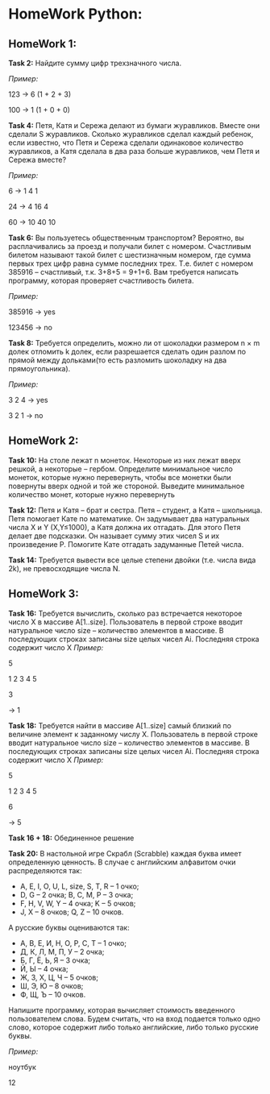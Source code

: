# **HomeWork Python:**
## **HomeWork 1:**
**Task 2:** Найдите сумму цифр трехзначного числа.

*Пример:*

123 -> 6 (1 + 2 + 3)

100 -> 1 (1 + 0 + 0)

**Task 4:** Петя, Катя и Сережа делают из бумаги журавликов. Вместе они сделали S журавликов.
Сколько журавликов сделал каждый ребенок, если известно, что Петя и Сережа сделали одинаковое количество журавликов,
а Катя сделала в два раза больше журавликов, чем Петя и Сережа вместе?

*Пример:*

6 -> 1  4  1
 
24 -> 4  16  4

60 -> 10  40  10

**Task 6:** Вы пользуетесь общественным транспортом? Вероятно, вы расплачивались за проезд и получали билет с номером.
Счастливым билетом называют такой билет с шестизначным номером, где сумма первых трех цифр равна сумме последних трех.
Т.е. билет с номером 385916 – счастливый, т.к. 3+8+5 = 9+1+6. Вам требуется написать программу, которая проверяет счастливость билета.

*Пример:*

385916 -> yes

123456 -> no

**Task 8:** Требуется определить, можно ли от шоколадки размером n × m долек отломить k долек,
если разрешается сделать один разлом по прямой между дольками(то есть разломить шоколадку на два прямоугольника).

*Пример:*

3 2 4 -> yes

3 2 1 -> no

## **HomeWork 2:**
**Task 10:** На столе лежат n монеток. Некоторые из них лежат вверх решкой, а некоторые – гербом. 
Определите минимальное число монеток, которые нужно перевернуть, 
чтобы все монетки были повернуты вверх одной и той же стороной. 
Выведите минимальное количество монет, которые нужно перевернуть


**Task 12:** Петя и Катя – брат и сестра. Петя – студент, а Катя – школьница. 
Петя помогает Кате по математике. Он задумывает два натуральных числа X и Y (X,Y≤1000), 
а Катя должна их отгадать. Для этого Петя делает две подсказки. Он называет сумму этих чисел S и их произведение P. 
Помогите Кате отгадать задуманные Петей числа.

**Task 14:** Требуется вывести все целые степени двойки (т.е. числа вида 2k), не превосходящие числа N.

## **HomeWork 3:**
**Task 16:** Требуется вычислить, сколько раз встречается некоторое число X в массиве A[1..size]. 
Пользователь в первой строке вводит натуральное число size – количество элементов в массиве. 
В последующих  строках записаны size целых чисел Ai. Последняя строка содержит число X
*Пример:*

5
 
1 2 3 4 5

3 

-> 1

**Task 18:** Требуется найти в массиве A[1..size] самый близкий по величине элемент к заданному числу X. 
Пользователь в первой строке вводит натуральное число size – количество элементов в массиве. 
В последующих  строках записаны size целых чисел Ai. Последняя строка содержит число X
*Пример:*

5

1 2 3 4 5

6

-> 5

 **Task 16 + 18:** Обединенное решение

 **Task 20:** В настольной игре Скрабл (Scrabble) каждая буква имеет определенную ценность. 
В случае с английским алфавитом очки распределяются так:

* A, E, I, O, U, L, size, S, T, R – 1 очко; 
* D, G – 2 очка; B, C, M, P – 3 очка; 
* F, H, V, W, Y – 4 очка; K – 5 очков; 
* J, X – 8 очков; Q, Z – 10 очков. 

А русские буквы оцениваются так: 
* А, В, Е, И, Н, О, Р, С, Т – 1 очко; 
* Д, К, Л, М, П, У – 2 очка; 
* Б, Г, Ё, Ь, Я – 3 очка; 
* Й, Ы – 4 очка; 
* Ж, З, Х, Ц, Ч – 5 очков; 
* Ш, Э, Ю – 8 очков; 
* Ф, Щ, Ъ – 10 очков. 
 
 Напишите программу, которая вычисляет стоимость введенного пользователем слова. 
 Будем считать, что на вход подается только одно слово, которое содержит либо только английские, либо только русские буквы.

*Пример:*

ноутбук

12